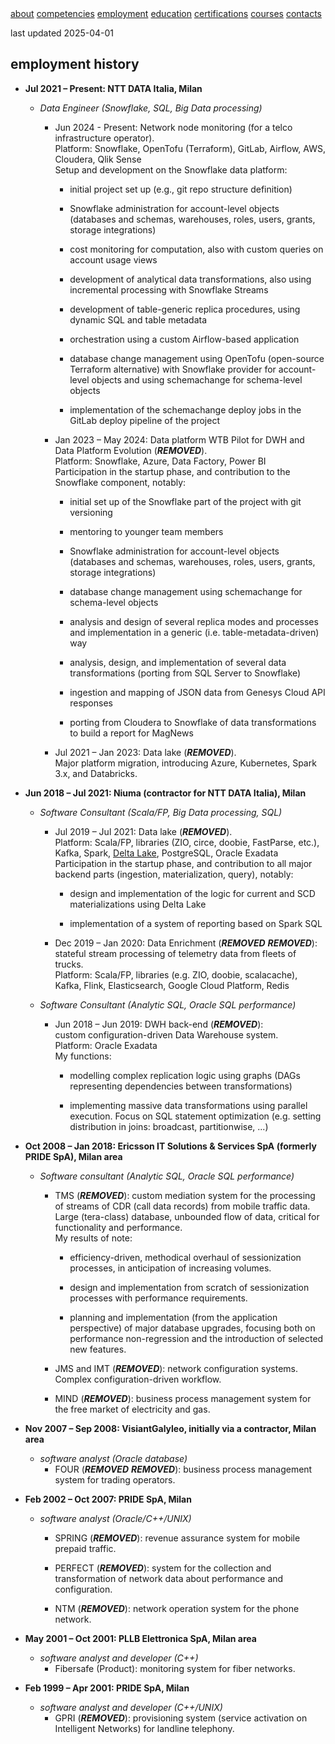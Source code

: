 <div class="topnav">
    <a href="./index.html">about</a>
    <a href="./competencies.html">competencies</a>
    <a class="active" href="./employment.html">employment</a>
    <a href="./education.html">education</a>
    <a href="./certifications.html">certifications</a>
    <a href="./courses.html">courses</a>
    <a href="./contacts.html">contacts</a>
</div>

last updated 2025-04-01

## employment history

* **Jul 2021 – Present: NTT DATA Italia, Milan**
    + *Data Engineer (Snowflake, SQL, Big Data processing)*
        - Jun 2024 - Present: Network node monitoring (for a telco infrastructure operator). \
        Platform: Snowflake, OpenTofu (Terraform), GitLab, Airflow, AWS, Cloudera, Qlik Sense \
        Setup and development on the Snowflake data platform: 
            * initial project set up (e.g., git repo structure definition)

            * Snowflake administration for account-level objects (databases and schemas, warehouses, roles, users, grants, storage integrations)
            
            * cost monitoring for computation, also with custom queries on account usage views

            * development of analytical data transformations, also using incremental processing with Snowflake Streams

            * development of table-generic replica procedures, using dynamic SQL and table metadata

            * orchestration using a custom Airflow-based application

            * database change management using OpenTofu (open-source Terraform alternative) with Snowflake provider for account-level objects and using schemachange for schema-level objects

            * implementation of the schemachange deploy jobs in the GitLab deploy pipeline of the project

        - Jan 2023 – May 2024: Data platform WTB Pilot for DWH and Data Platform Evolution (***REMOVED***). \
        Platform: Snowflake, Azure, Data Factory, Power BI \
        Participation in the startup phase, and contribution to the Snowflake component, notably:
          * initial set up of the Snowflake part of the project with git versioning

          * mentoring to younger team members

          * Snowflake administration for account-level objects (databases and schemas, warehouses, roles, users, grants, storage integrations)

          * database change management using schemachange for schema-level objects

          * analysis and design of several replica modes and processes and implementation in a generic (i.e. table-metadata-driven) way

          * analysis, design, and implementation of several data transformations (porting from SQL Server to Snowflake)

          * ingestion and mapping of JSON data from Genesys Cloud API responses

          * porting from Cloudera to Snowflake of data transformations to build a report for MagNews

        - Jul 2021 – Jan 2023: Data lake (***REMOVED***). \
        Major platform migration, introducing Azure, Kubernetes, Spark 3.x, and Databricks.

* **Jun 2018 – Jul 2021: Niuma (contractor for NTT DATA Italia), Milan**
    + *Software Consultant (Scala/FP, Big Data processing, SQL)*
        - Jul 2019 – Jul 2021: Data lake (***REMOVED***). \
        Platform: Scala/FP, libraries (ZIO, circe, doobie, FastParse, etc.), Kafka, Spark, [Delta Lake](https://delta.io/), PostgreSQL, Oracle Exadata \
        Participation in the startup phase, and contribution to all major backend parts (ingestion, materialization, query), notably: 
            * design and implementation of the logic for current and SCD materializations using Delta Lake

            * implementation of a system of reporting based on Spark SQL

        - Dec 2019 – Jan 2020: Data Enrichment (***REMOVED*** ***REMOVED***): \
        stateful stream processing of telemetry data from fleets of trucks. \
        Platform: Scala/FP, libraries (e.g. ZIO, doobie, scalacache), Kafka, Flink, Elasticsearch, Google Cloud Platform, Redis

    + *Software Consultant (Analytic SQL, Oracle SQL performance)*
        - Jun 2018 – Jun 2019: DWH back-end (***REMOVED***): \
        custom configuration-driven Data Warehouse system. \
        Platform: Oracle Exadata \
        My functions:
            * modelling complex replication logic using graphs (DAGs representing dependencies between transformations)

            * implementing massive data transformations using parallel execution. Focus on SQL statement optimization (e.g. setting distribution in joins: broadcast, partitionwise, ...)

* **Oct 2008 – Jan 2018: Ericsson IT Solutions & Services SpA (formerly PRIDE SpA), Milan area**
    + *Software consultant (Analytic SQL, Oracle SQL performance)*
        - TMS (***REMOVED***): custom mediation system for the processing of streams of CDR (call data records) from mobile traffic data. \
        Large (tera-class) database, unbounded flow of data, critical for functionality and performance. \
        My results of note:
            * efficiency-driven, methodical overhaul of sessionization processes, in anticipation of increasing volumes.

            * design and implementation from scratch of sessionization processes with performance requirements.

            * planning and implementation (from the application perspective) of major database upgrades, focusing both on performance non-regression and the introduction of selected new features.

        - JMS and IMT (***REMOVED***): network configuration systems. Complex configuration-driven workflow.

        - MIND (***REMOVED***): business process management system for the free market of electricity and gas.

* **Nov 2007 – Sep 2008: VisiantGalyleo, initially via a contractor, Milan area**
    + *software analyst (Oracle database)*
        - FOUR (***REMOVED*** ***REMOVED***): business process management system for trading operators.

* **Feb 2002 – Oct 2007: PRIDE SpA, Milan**
    + *software analyst (Oracle/C++/UNIX)*
        - SPRING (***REMOVED***): revenue assurance system for mobile prepaid traffic.

        - PERFECT (***REMOVED***): system for the collection and transformation of network data about performance and configuration.

        - NTM (***REMOVED***): network operation system for the phone network.

* **May 2001 – Oct 2001: PLLB Elettronica SpA, Milan area**
    + *software analyst and developer (C++)*
        - Fibersafe (Product): monitoring system for fiber networks.

* **Feb 1999 – Apr 2001: PRIDE SpA, Milan**
    + *software analyst and developer (C++/UNIX)*
        - GPRI (***REMOVED***): provisioning system (service activation on Intelligent Networks) for landline telephony.
